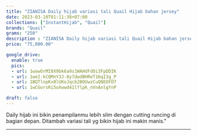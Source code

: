 ```yaml
---
title: "ZIANISA Daily hijab variasi tali Quail Hijab bahan jersey"
date: 2023-03-10T01:11:38+07:00
collections: ["InstantHijab", "Quail"]
brands: "Quail"
grams: "250"
description : "ZIANISA Daily hijab variasi tali Quail Hijab bahan jersey"
price: "75,000.00"

google_drive:
  enable: true
  pics:
  - url: 1wawOrMI8X9bk6a9s1WAHdFdOi3FpDDIK
  - url: 1weI-kCQMnY3J-8y7dwdBHReT16qI3g_P
  - url: 1BQTlnpKx0lUKoJqcb2BOUwzCuQNEOFD7
  - url: 1wCGorsRi5oXwwd41lflpk_nVnAnlgYnP

draft: false
---
```


Daily hijab ini bikin penampilanmu lebih slim dengan cutting runcing di bagian depan. Ditambah variasi tali yg bikin hijab ini makin manis."

----------      
  
